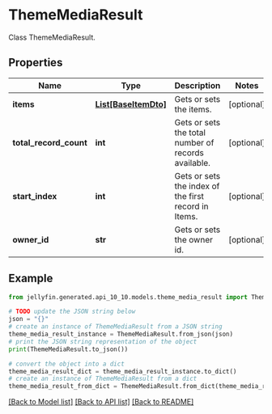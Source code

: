 # ThemeMediaResult

Class ThemeMediaResult.

## Properties

Name | Type | Description | Notes
------------ | ------------- | ------------- | -------------
**items** | [**List[BaseItemDto]**](BaseItemDto.md) | Gets or sets the items. | [optional] 
**total_record_count** | **int** | Gets or sets the total number of records available. | [optional] 
**start_index** | **int** | Gets or sets the index of the first record in Items. | [optional] 
**owner_id** | **str** | Gets or sets the owner id. | [optional] 

## Example

```python
from jellyfin.generated.api_10_10.models.theme_media_result import ThemeMediaResult

# TODO update the JSON string below
json = "{}"
# create an instance of ThemeMediaResult from a JSON string
theme_media_result_instance = ThemeMediaResult.from_json(json)
# print the JSON string representation of the object
print(ThemeMediaResult.to_json())

# convert the object into a dict
theme_media_result_dict = theme_media_result_instance.to_dict()
# create an instance of ThemeMediaResult from a dict
theme_media_result_from_dict = ThemeMediaResult.from_dict(theme_media_result_dict)
```
[[Back to Model list]](../README.md#documentation-for-models) [[Back to API list]](../README.md#documentation-for-api-endpoints) [[Back to README]](../README.md)


